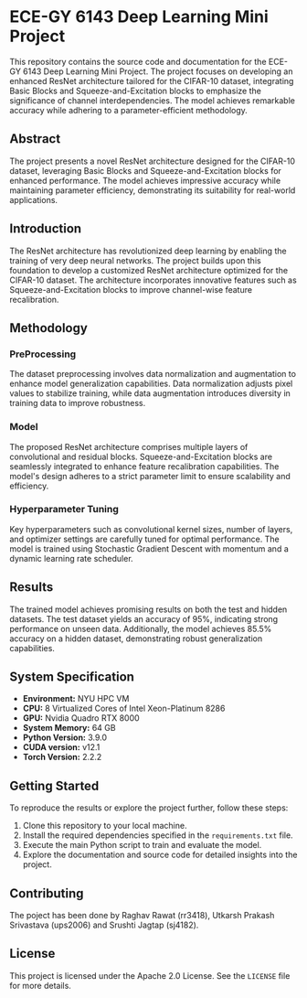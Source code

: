 # ECE-GY 6143 Deep Learning Mini Project

This repository contains the source code and documentation for the ECE-GY 6143 Deep Learning Mini Project. 
The project focuses on developing an enhanced ResNet architecture tailored for the CIFAR-10 dataset, integrating 
Basic Blocks and Squeeze-and-Excitation blocks to emphasize the significance of channel interdependencies. 
The model achieves remarkable accuracy while adhering to a parameter-efficient methodology.

## Abstract
The project presents a novel ResNet architecture designed for the CIFAR-10 dataset, leveraging Basic Blocks and 
Squeeze-and-Excitation blocks for enhanced performance. The model achieves impressive accuracy while maintaining parameter 
efficiency, demonstrating its suitability for real-world applications.

## Introduction
The ResNet architecture has revolutionized deep learning by enabling the training of very deep neural networks. 
The project builds upon this foundation to develop a customized ResNet architecture optimized for the CIFAR-10 dataset. 
The architecture incorporates innovative features such as Squeeze-and-Excitation blocks to improve channel-wise feature recalibration.

## Methodology
### PreProcessing
The dataset preprocessing involves data normalization and augmentation to enhance model generalization capabilities. 
Data normalization adjusts pixel values to stabilize training, while data augmentation introduces diversity in training data to improve robustness.

### Model
The proposed ResNet architecture comprises multiple layers of convolutional and residual blocks. Squeeze-and-Excitation 
blocks are seamlessly integrated to enhance feature recalibration capabilities. The model's design adheres to a strict 
parameter limit to ensure scalability and efficiency.

### Hyperparameter Tuning
Key hyperparameters such as convolutional kernel sizes, number of layers, and optimizer settings are carefully tuned for 
optimal performance. The model is trained using Stochastic Gradient Descent with momentum and a dynamic learning rate scheduler.

## Results
The trained model achieves promising results on both the test and hidden datasets. The test dataset yields an accuracy of 95%, 
indicating strong performance on unseen data. Additionally, the model achieves 85.5% accuracy on a hidden dataset, demonstrating robust generalization capabilities.

## System Specification
- **Environment:** NYU HPC VM
- **CPU:** 8 Virtualized Cores of Intel Xeon-Platinum 8286
- **GPU:** Nvidia Quadro RTX 8000
- **System Memory:** 64 GB
- **Python Version:** 3.9.0
- **CUDA version:** v12.1
- **Torch Version:** 2.2.2

## Getting Started
To reproduce the results or explore the project further, follow these steps:
1. Clone this repository to your local machine.
2. Install the required dependencies specified in the `requirements.txt` file.
3. Execute the main Python script to train and evaluate the model.
4. Explore the documentation and source code for detailed insights into the project.


## Contributing
The poject has been done by Raghav Rawat (rr3418), Utkarsh Prakash Srivastava (ups2006) and Srushti Jagtap (sj4182). 

## License
This project is licensed under the Apache 2.0 License. See the `LICENSE` file for more details.
